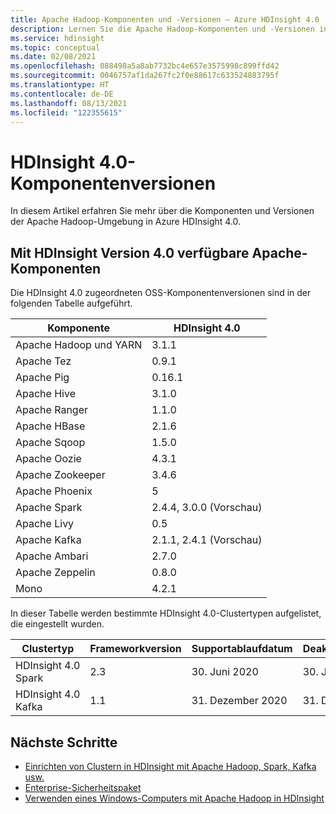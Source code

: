 ```yaml
---
title: Apache Hadoop-Komponenten und -Versionen – Azure HDInsight 4.0
description: Lernen Sie die Apache Hadoop-Komponenten und -Versionen in Azure HDInsight 4.0 kennen.
ms.service: hdinsight
ms.topic: conceptual
ms.date: 02/08/2021
ms.openlocfilehash: 088498a5a8ab7732bc4e657e3575998c899ffd42
ms.sourcegitcommit: 0046757af1da267fc2f0e88617c633524883795f
ms.translationtype: HT
ms.contentlocale: de-DE
ms.lasthandoff: 08/13/2021
ms.locfileid: "122355615"
---
```

# <a name="hdinsight-40-component-versions"></a>HDInsight 4.0-Komponentenversionen

In diesem Artikel erfahren Sie mehr über die Komponenten und Versionen der Apache Hadoop-Umgebung in Azure HDInsight 4.0.

## <a name="apache-components-available-with-hdinsight-version-40"></a>Mit HDInsight Version 4.0 verfügbare Apache-Komponenten

Die HDInsight 4.0 zugeordneten OSS-Komponentenversionen sind in der folgenden Tabelle aufgeführt.

| Komponente              | HDInsight 4.0 |
|------------------------|---------------|
| Apache Hadoop und YARN | 3.1.1         |
| Apache Tez             | 0.9.1         |
| Apache Pig             | 0.16.1        |
| Apache Hive            | 3.1.0         |
| Apache Ranger          | 1.1.0         |
| Apache HBase           | 2.1.6         |
| Apache Sqoop           | 1.5.0         |
| Apache Oozie           | 4.3.1         |
| Apache Zookeeper       | 3.4.6         |
| Apache Phoenix         | 5             |
| Apache Spark           | 2.4.4, 3.0.0 (Vorschau)|
| Apache Livy            | 0.5           |
| Apache Kafka           | 2.1.1, 2.4.1 (Vorschau)        |
| Apache Ambari          | 2.7.0         |
| Apache Zeppelin        | 0.8.0         |
| Mono                   | 4.2.1         |


In dieser Tabelle werden bestimmte HDInsight 4.0-Clustertypen aufgelistet, die eingestellt wurden.

| Clustertyp                    | Frameworkversion | Supportablaufdatum      | Deaktivierungstermin |
|---------------------------------|-------------------|------------------------------|-----------------|
| HDInsight 4.0 Spark             | 2.3               | 30. Juni 2020                | 30. Juni 2020   |
| HDInsight 4.0 Kafka             | 1.1               | 31. Dezember 2020                 | 31. Dezember 2020    |

## <a name="next-steps"></a>Nächste Schritte

- [Einrichten von Clustern in HDInsight mit Apache Hadoop, Spark, Kafka usw.](hdinsight-hadoop-provision-linux-clusters.md)
- [Enterprise-Sicherheitspaket](./enterprise-security-package.md)
- [Verwenden eines Windows-Computers mit Apache Hadoop in HDInsight](hdinsight-hadoop-windows-tools.md)
